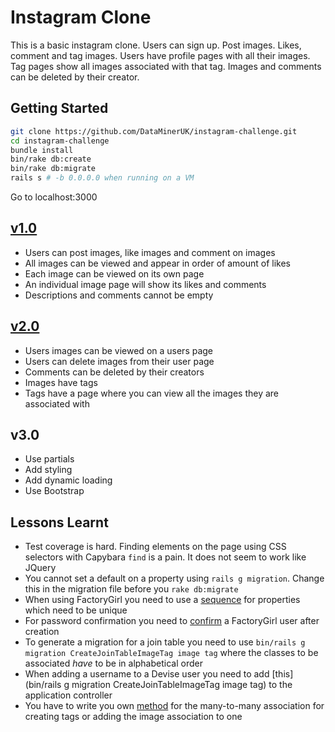 # Instagram Clone

This is a basic instagram clone. Users can sign up. Post images. Likes, comment and tag images. Users have profile pages with all their images. Tag pages show all images associated with that tag. Images and comments can be deleted by their creator.


## Getting Started

```bash
git clone https://github.com/DataMinerUK/instagram-challenge.git
cd instagram-challenge
bundle install
bin/rake db:create
bin/rake db:migrate
rails s # -b 0.0.0.0 when running on a VM
```

Go to localhost:3000

## [v1.0](https://github.com/DataMinerUK/instagram-challenge/releases/tag/v1.0)

* Users can post images, like images and comment on images
* All images can be viewed and appear in order of amount of likes
* Each image can be viewed on its own page
* An individual image page will show its likes and comments
* Descriptions and comments cannot be empty

## [v2.0](https://github.com/DataMinerUK/instagram-challenge/releases/tag/v2.0)

* Users images can be viewed on a users page
* Users can delete images from their user page
* Comments can be deleted by their creators
* Images have tags
* Tags have a page where you can view all the images they are associated with

## v3.0

* Use partials
* Add styling
* Add dynamic loading
* Use Bootstrap

## Lessons Learnt

* Test coverage is hard. Finding elements on the page using CSS selectors with Capybara `find` is a pain. It does not seem to work like JQuery
* You cannot set a default on a property using `rails g migration`. Change this in the migration file before you `rake db:migrate`
* When using FactoryGirl you need to use a [sequence](https://github.com/DataMinerUK/instagram-challenge/blob/master/spec/factories/user.rb#L3-L5) for properties which need to be unique
* For password confirmation you need to [confirm](https://github.com/DataMinerUK/instagram-challenge/blob/master/spec/factories/user.rb#L17-L19) a FactoryGirl user after creation
* To generate a migration for a join table you need to use `bin/rails g migration CreateJoinTableImageTag image tag` where the classes to be associated *have* to be in alphabetical order
* When adding a username to a Devise user you need to add [this](bin/rails g migration CreateJoinTableImageTag image tag) to the application controller
* You have to write you own [method](https://github.com/DataMinerUK/instagram-challenge/blob/master/app/models/image.rb#L27-L35) for the many-to-many association for creating tags or adding the image association to one
